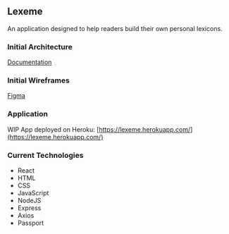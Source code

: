 ## Lexeme
An application designed to help readers build their own personal lexicons.

### Initial Architecture
[Documentation](https://docs.google.com/document/d/1RF59TVkrcjoOiM62V6SErldITEl5F0mWe1EbdG7eYT8/edit?usp=sharing)

### Initial Wireframes
[Figma](https://www.figma.com/file/B7i5TCVzxcznm9t4i02soo/Lexeme?node-id=0%3A1&t=mADvrJL8B6mKavsY-1)

### Application
WIP App deployed on Heroku: [https://lexeme.herokuapp.com/](https://lexeme.herokuapp.com/)

### Current Technologies
- React
- HTML
- CSS
- JavaScript
- NodeJS
- Express
- Axios
- Passport
